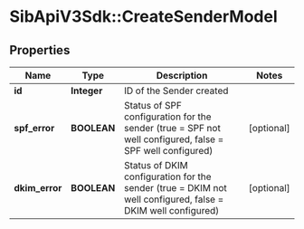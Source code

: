# SibApiV3Sdk::CreateSenderModel

## Properties
Name | Type | Description | Notes
------------ | ------------- | ------------- | -------------
**id** | **Integer** | ID of the Sender created | 
**spf_error** | **BOOLEAN** | Status of SPF configuration for the sender (true &#x3D; SPF not well configured, false &#x3D; SPF well configured) | [optional] 
**dkim_error** | **BOOLEAN** | Status of DKIM configuration for the sender (true &#x3D; DKIM not well configured, false &#x3D; DKIM well configured) | [optional] 


